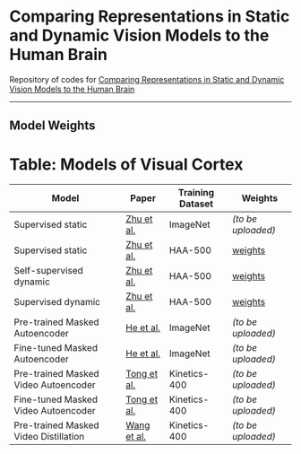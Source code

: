 # Comparing Representations in Static and Dynamic Vision Models to the Human Brain

Repository of codes for [Comparing Representations in Static and Dynamic Vision Models to the Human Brain](https://openreview.net/pdf?id=9iJhYQ2EBj)

---

## Model Weights

# Table: Models of Visual Cortex

| Model                                    | Paper                                         |  Training Dataset   | Weights |
|------------------------------------------|-----------------------------------------------|---------------------|---------|
| Supervised static                    | [Zhu et al.](https://arxiv.org/abs/1704.00389)|  ImageNet | *(to be uploaded)* |
| Supervised static                    | [Zhu et al.](https://arxiv.org/abs/1704.00389)|  HAA-500  | [weights](https://drive.google.com/file/d/1-2uKB2MOcIgsaUb2LcmBl6fMs9gxPxz5/view?usp=drive_link)|
| Self-supervised dynamic              | [Zhu et al.](https://arxiv.org/abs/1704.00389)|  HAA-500  | [weights](https://drive.google.com/file/d/1LQAYQqpsGHb5vlpMKQiUC_4qQj_0abC5/view?usp=sharing)|
| Supervised dynamic                   | [Zhu et al.](https://arxiv.org/abs/1704.00389)|  HAA-500  | [weights](https://drive.google.com/file/d/1FsVj2yvrZimgekDDFdz1ulSz5sl9yd9I/view?usp=sharing)                |
| Pre-trained Masked Autoencoder       | [He et al.](https://arxiv.org/abs/2111.06377)|  ImageNet  | *(to be uploaded)*                |
| Fine-tuned Masked Autoencoder        | [He et al.](https://arxiv.org/abs/2111.06377)|  ImageNet  | *(to be uploaded)*                |
| Pre-trained Masked Video Autoencoder | [Tong et al.](https://arxiv.org/abs/2203.12602)|  Kinetics-400  | *(to be uploaded)*          |
| Fine-tuned Masked Video Autoencoder  | [Tong et al.](https://arxiv.org/abs/2203.12602)|  Kinetics-400  | *(to be uploaded)*          |
| Pre-trained Masked Video Distillation| [Wang et al.](https://arxiv.org/abs/2212.04500)|  Kinetics-400  | *(to be uploaded)*          |

